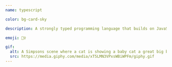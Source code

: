 ```yaml
---
name: typescript

color: bg-card-sky

description: A strongly typed programming language that builds on JavaScript, giving you better tooling at any scale.

emoji: 👮‍♀️

gif:
  alt: A Simpsons scene where a cat is showing a baby cat a great big ball of yarn.
  src: https://media.giphy.com/media/xT5LMN3VPxsWBiWPFm/giphy.gif
---
```


